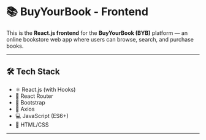# 📚 BuyYourBook - Frontend

This is the **React.js frontend** for the **BuyYourBook (BYB)** platform — an online bookstore web app where users can browse, search, and purchase books.

---

## 🛠️ Tech Stack

- ⚛️ React.js (with Hooks)
- 🔁 React Router
- 🎨 Bootstrap
- 📡 Axios
- 💻 JavaScript (ES6+)
- 🧾 HTML/CSS

---

